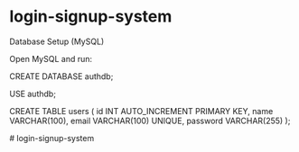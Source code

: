 ﻿# login-signup-system

 
 Database Setup (MySQL)

Open MySQL and run:

CREATE DATABASE authdb;

USE authdb;

CREATE TABLE users (
  id INT AUTO_INCREMENT PRIMARY KEY,
  name VARCHAR(100),
  email VARCHAR(100) UNIQUE,
  password VARCHAR(255)
);

#   l o g i n - s i g n u p - s y s t e m  
 